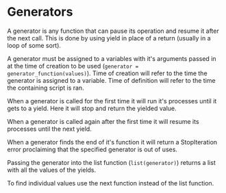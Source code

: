 # Generators
A generator is any function that can pause its operation and resume it after the next call. This is done by using yield in place of a return (usually in a loop of some sort).

A generator must be assigned to a variables with it's arguments passed in at the time of creation to be used (`generator = generator_function(values)`). Time of creation will refer to the time the generator is assigned to a variable. Time of definition will refer to the time the containing script is ran.

When a generator is called for the first time it will run it's processes until it gets to a yield. Here it will stop and return the yielded value.

When a generator is called again after the first time it will resume its processes until the next yield.

When a generator finds the end of it's function it will return a StopIteration error proclaiming that the specified generator is out of uses.

Passing the generator into the list function (`list(generator)`) returns a list with all the values of the yields.

To find individual values use the next function instead of the list function.
